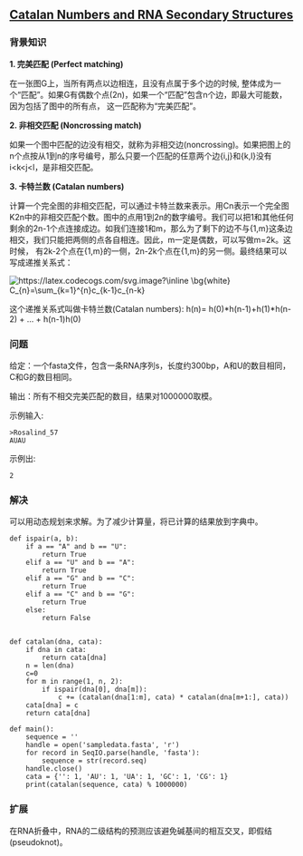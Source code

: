 ## [Catalan Numbers and RNA Secondary Structures](https://rosalind.info/problems/cat/)

### 背景知识

**1. 完美匹配 (Perfect matching)**

在一张图G上，当所有两点以边相连，且没有点属于多个边的时候, 整体成为一个“匹配”。如果G有偶数个点(2n)，如果一个“匹配”包含n个边，即最大可能数，
因为包括了图中的所有点， 这一匹配称为“完美匹配”。

**2. 非相交匹配 (Noncrossing match)**

如果一个图中匹配的边没有相交，就称为非相交边(noncrossing)。如果把图上的n个点按从1到n的序号编号，那么只要一个匹配的任意两个边{i,j}和{k,l}没有
i<k<j<l，是非相交匹配。

**3. 卡特兰数 (Catalan numbers)**

计算一个完全图的非相交匹配，可以通过卡特兰数来表示。用Cn表示一个完全图K2n中的非相交匹配个数。图中的点用1到2n的数字编号。我们可以把1和其他任何
剩余的2n-1个点连接成边。如我们连接1和m，那么为了剩下的边不与{1,m}这条边相交，我们只能把两侧的点各自相连。因此，m一定是偶数，可以写做m=2k。这时候，
有2k-2个点在{1,m}的一侧，2n-2k个点在{1,m}的另一侧。最终结果可以写成递推关系式：

<img src="https://latex.codecogs.com/svg.image?\inline&space;\bg{white}&space;&space;&space;C_{n}=\sum_{k=1}^{n}c_{k-1}c_{n-k}" title="https://latex.codecogs.com/svg.image?\inline \bg{white} C_{n}=\sum_{k=1}^{n}c_{k-1}c_{n-k}" />

这个递推关系式叫做卡特兰数(Catalan numbers): h(n)= h(0)*h(n-1)+h(1)*h(n-2) + ... + h(n-1)h(0)

### 问题

给定：一个fasta文件，包含一条RNA序列s，长度约300bp，A和U的数目相同，C和G的数目相同。

输出：所有不相交完美匹配的数目，结果对1000000取模。

示例输入: 

    >Rosalind_57
    AUAU

示例出: 

    2

###  解决

可以用动态规划来求解。为了减少计算量，将已计算的结果放到字典中。

    def ispair(a, b):
        if a == "A" and b == "U":
            return True
        elif a == "U" and b == "A":
            return True
        elif a == "G" and b == "C":
            return True
        elif a == "C" and b == "G":
            return True
        else:
            return False
    
    
    def catalan(dna, cata):
        if dna in cata:
            return cata[dna]
        n = len(dna)
        c=0
        for m in range(1, n, 2):
            if ispair(dna[0], dna[m]):
                c += (catalan(dna[1:m], cata) * catalan(dna[m+1:], cata))
        cata[dna] = c
        return cata[dna]
    
    def main():
        sequence = ''
        handle = open('sampledata.fasta', 'r')
        for record in SeqIO.parse(handle, 'fasta'):
            sequence = str(record.seq)
        handle.close()
        cata = {'': 1, 'AU': 1, 'UA': 1, 'GC': 1, 'CG': 1}
        print(catalan(sequence, cata) % 1000000)

### 扩展

在RNA折叠中，RNA的二级结构的预测应该避免碱基间的相互交叉，即假结(pseudoknot)。